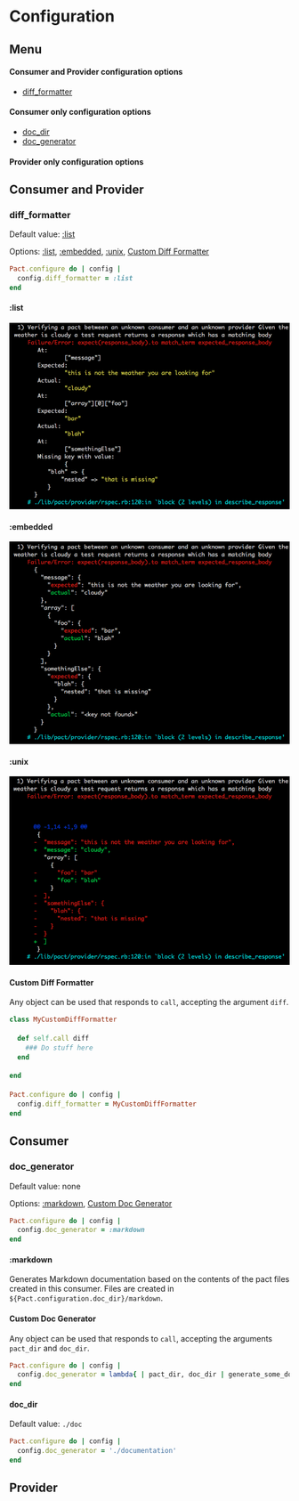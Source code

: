 # Configuration

## Menu

#### Consumer and Provider configuration options
* [diff_formatter](#diff_formatter)

#### Consumer only configuration options
* [doc_dir](#doc_dir)
* [doc_generator](#doc_generator)

#### Provider only configuration options


## Consumer and Provider

### diff_formatter

Default value: [:list](#list)

Options: [:list](#list), [:embedded](#embedded), [:unix](#unix), [Custom Diff Formatter](#custom-diff-formatter)

```ruby
Pact.configure do | config |
  config.diff_formatter = :list
end
```

#### :list

<img src="diff_formatter_list.png" width="700">

#### :embedded

<img src="diff_formatter_embedded.png" width="700">

#### :unix
<img src="diff_formatter_unix.png" width="700">

#### Custom Diff Formatter

Any object can be used that responds to `call`, accepting the argument `diff`.

```ruby
class MyCustomDiffFormatter

  def self.call diff
    ### Do stuff here
  end

end

Pact.configure do | config |
  config.diff_formatter = MyCustomDiffFormatter
end
```


## Consumer

### doc_generator

Default value: none

Options: [:markdown](#markdown), [Custom Doc Generator](#custom-doc-generator)

```ruby
Pact.configure do | config |
  config.doc_generator = :markdown
end
```

#### :markdown

Generates Markdown documentation based on the contents of the pact files created in this consumer. Files are created in `${Pact.configuration.doc_dir}/markdown`.

#### Custom Doc Generator

Any object can be used that responds to `call`, accepting the arguments `pact_dir` and `doc_dir`.

```ruby
Pact.configure do | config |
  config.doc_generator = lambda{ | pact_dir, doc_dir | generate_some_docs(pact_dir, doc_dir) }
end

```

#### doc_dir

Default value: `./doc`

```ruby
Pact.configure do | config |
  config.doc_generator = './documentation'
end
```

## Provider

